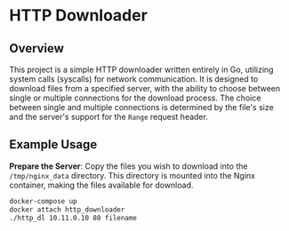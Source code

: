 # HTTP Downloader

## Overview

This project is a simple HTTP downloader written entirely in Go, utilizing system calls (syscalls) for network communication. It is designed to download files from a specified server, with the ability to choose between single or multiple connections for the download process. The choice between single and multiple connections is determined by the file's size and the server's support for the `Range` request header.

## Example Usage

**Prepare the Server**: Copy the files you wish to download into the `/tmp/nginx_data` directory. This directory is mounted into the Nginx container, making the files available for download.

```bash
docker-compose up
docker attach http_downloader
./http_dl 10.11.0.10 80 filename
```

